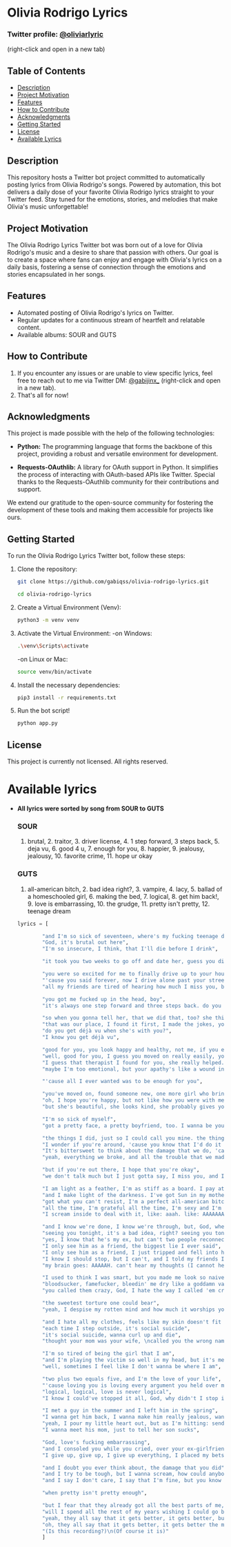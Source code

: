 # Olivia Rodrigo Lyrics

### Twitter profile: [@oliviarlyric](https://twitter.com/oliviarlyric)
(right-click and open in a new tab)

## Table of Contents
- [Description](#description)
- [Project Motivation](#project-motivation)
- [Features](#features)
- [How to Contribute](#how-to-contribute)
- [Acknowledgments](#acknowledgments)
- [Getting Started](#getting-started)
- [License](#license)
- [Available Lyrics](#available-lyrics)

## Description
This repository hosts a Twitter bot project committed to automatically posting lyrics from Olivia Rodrigo's songs. Powered by automation, this bot delivers a daily dose of your favorite Olivia Rodrigo lyrics straight to your Twitter feed. Stay tuned for the emotions, stories, and melodies that make Olivia's music unforgettable!

## Project Motivation
The Olivia Rodrigo Lyrics Twitter bot was born out of a love for Olivia Rodrigo's music and a desire to share that passion with others. Our goal is to create a space where fans can enjoy and engage with Olivia's lyrics on a daily basis, fostering a sense of connection through the emotions and stories encapsulated in her songs.

## Features
- Automated posting of Olivia Rodrigo's lyrics on Twitter.
- Regular updates for a continuous stream of heartfelt and relatable content.
- Available albums: SOUR and GUTS
<!-- 
## Sample Output

### There are all archives in that project:
- **Note you have to create a config.py file to create your variables** <br>
![All archives]()
### This is the script file, importing the variables from config.py:
- **(obviously I won't show you my keys)**
![Script file]()
-->

## How to Contribute
1. If you encounter any issues or are unable to view specific lyrics, feel free to reach out to me via Twitter DM: [@gabijinx_](https://twitter.com/gabijinx_/) (right-click and open in a new tab).
2. That's all for now!

## Acknowledgments
This project is made possible with the help of the following technologies:

- **Python:** The programming language that forms the backbone of this project, providing a robust and versatile environment for development.

- **Requests-OAuthlib:** A library for OAuth support in Python. It simplifies the process of interacting with OAuth-based APIs like Twitter. Special thanks to the Requests-OAuthlib community for their contributions and support.

We extend our gratitude to the open-source community for fostering the development of these tools and making them accessible for projects like ours.

## Getting Started
To run the Olivia Rodrigo Lyrics Twitter bot, follow these steps:

1. Clone the repository:
   ```bash
   git clone https://github.com/gabiqss/olivia-rodrigo-lyrics.git
   ```
   ```bash
   cd olivia-rodrigo-lyrics
3. Create a Virtual Environment (Venv):
   ```bash
   python3 -m venv venv
4. Activate the Virtual Environment:
   -on Windows:
   ```bash
   .\venv\Scripts\activate
   ```
   -on Linux or Mac:
   ```bash
   source venv/bin/activate
   ```
4. Install the necessary dependencies:
   ```bash
   pip3 install -r requirements.txt

5. Run the bot script!
   ```bash
   python app.py

## License
This project is currently not licensed. All rights reserved.

# Available lyrics
- **All lyrics were sorted by song from SOUR to GUTS**
  ### SOUR
   1. brutal, 2. traitor, 3. driver license, 4. 1 step forward, 3 steps back, 5. deja vu, 6. good 4 u, 7. enough for you, 8. happier, 9. jealousy, jealousy, 10. favorite crime, 11. hope ur okay
  ### GUTS
   1. all-american bitch, 2. bad idea right?, 3. vampire, 4. lacy, 5. ballad of a homeschooled girl, 6. making the bed, 7. logical, 8. get him back!, 9. love is embarrassing, 10. the grudge, 11. pretty isn't pretty, 12. teenage dream
  ```python
  lyrics = [

          "and I'm so sick of seventeen, where's my fucking teenage dream? if someone tells me one more time 'enjoy your youth', I'm gonna cry",
          "God, it's brutal out here",
          "I'm so insecure, I think, that I'll die before I drink",

          "it took you two weeks to go off and date her, guess you didn't cheat, but you're still a traitor",

          "you were so excited for me to finally drive up to your house, but today I drove through the suburbs crying 'cause you weren't around",
          "'cause you said forever, now I drive alone past your street",
          "all my friends are tired of hearing how much I miss you, but I kinda feel sorry for them, 'cause they'll never know you the way that I do, yeah",

          "you got me fucked up in the head, boy",
          "it's always one step forward and three steps back. do you love me, want me, hate me, boy? I don't understand",

          "so when you gonna tell her, that we did that, too? she thinks it's special, but it's all reused",
          "that was our place, I found it first, I made the jokes, you tell to her when she's with you.", 
          "do you get déjà vu when she's with you?",
          "I know you get déjà vu",

          "good for you, you look happy and healthy, not me, if you ever cared to ask", 
          "well, good for you, I guess you moved on really easily, you found a new girl and it only took a couple weeks",
          "I guess that therapist I found for you, she really helped. now you can be a better man for your brand-new girl",
          "maybe I'm too emotional, but your apathy's like a wound in salt. maybe I'm too emotional, or maybe you never cared at all",

          "'cause all I ever wanted was to be enough for you",

          "you've moved on, found someone new, one more girl who brings out the better in you",
          "oh, I hope you're happy, but not like how you were with me. I'm selfish, I know, I can't let you go. so find someone great, but don't find no one better. I hope you're happy, but don't be happier",
          "but she's beautiful, she looks kind, she probably gives you butterflies",

          "I'm so sick of myself",
          "got a pretty face, a pretty boyfriend, too. I wanna be you so bad and I don't even know you",

          "the things I did, just so I could call you mine. the things you did, well, I hope I was your favorite crime",
          "I wonder if you're around, 'cause you know that I'd do it all again",
          "It's bittersweet to think about the damage that we do, 'cause I was going down, but I was doing it with you",
          "yeah, everything we broke, and all the trouble that we made, but I say that I hate you with a smile on my face",

          "but if you're out there, I hope that you're okay",
          "we don't talk much but I just gotta say, I miss you, and I hope that you're okay",

          "I am light as a feather, I'm as stiff as a board. I pay attention to things that most people ignore",
          "and I make light of the darkness. I've got Sun in my motherfuckin' pocket, best believe",
          "got what you can't resist, I'm a perfect all-american bitch, with perfect all-american lips, and perfect all-american hips",
          "all the time, I'm grateful all the time, I'm sexy and I'm kind, I'm pretty when I cry",
          "I scream inside to deal with it, like: aaah. like: AAAAAAAAAAAAH",

          "and I know we're done, I know we're through, but, God, when I look at you my brain goes: AAAAAAH",
          "seeing you tonight, it's a bad idea, right? seeing you tonight... fuck it, it's fine",
          "yes, I know that he's my ex, but can't two people reconnect?",
          "I only see him as a friend, the biggest lie I ever said",
          "I only see him as a friend, I just tripped and fell into his bed",
          "I know I should stop, but I can't, and I told my friends I was asleep, but I never said where or in whose sheets",
          "my brain goes: AAAAAH. can't hear my thoughts (I cannot hear my thoughts), like blah-blah-blah (blah-blah-blah-blah-blah-blah)",

          "I used to think I was smart, but you made me look so naive",
          "bloodsucker, famefucker, bleedin' me dry like a goddamn vampire",
          "you called them crazy, God, I hate the way I called 'em crazy too",

          "the sweetest torture one could bear",
          "yeah, I despise my rotten mind and how much it worships you",

          "and I hate all my clothes, feels like my skin doesn't fit right over my bones",
          "each time I step outside, it's social suicide",
          "it's social suicide, wanna curl up and die",
          "thought your mom was your wife, \ncalled you the wrong name twice, \ncan't think of a third line, \nla-la-la-la-la-la",

          "I'm so tired of being the girl that I am",
          "and I'm playing the victim so well in my head, but it's me who's been making the bed",
          "well, sometimes I feel like I don't wanna be where I am",

          "two plus two equals five, and I'm the love of your life",
          "'cause loving you is loving every argument you held over my head, brought up the girls you could have instead, said I was too young, I was too soft. can't take a joke, can't get you off. oh, why do I do this? I look so stupid",
          "logical, logical, love is never logical",
          "I know I could've stopped it all, God, why didn't I stop it all?",

          "I met a guy in the summer and I left him in the spring",
          "I wanna get him back, I wanna make him really jealous, wanna make him feel bad",
          "yeah, I pour my little heart out, but as I'm hitting: send, I picture all the faces of my disappointed friends",
          "I wanna meet his mom, just to tell her son sucks",

          "God, love's fucking embarrassing",
          "and I consoled you while you cried, over your ex-girlfriend's new guy, my God, how could I be so stupid?",
          "I give up, give up, I give up everything, I placed my bets and it's not worth anything",

          "and I doubt you ever think about, the damage that you did",
          "and I try to be tough, but I wanna scream, how could anybody do the things you did so easily?",
          "and I say I don't care, I say that I'm fine, but you know I can't let it go, I've tried, I've tried, I've tried for so long",

          "when pretty isn't pretty enough",

          "but I fear that they already got all the best parts of me, and I'm sorry that I couldn't always be your teenage dream",
          "will I spend all the rest of my years wishing I could go back?",
          "yeah, they all say that it gets better, it gets better, but what if I don't?",
          "oh, they all say that it gets better, it gets better the more you grow",
          "(Is this recording?)\n(Of course it is)"
          ]
